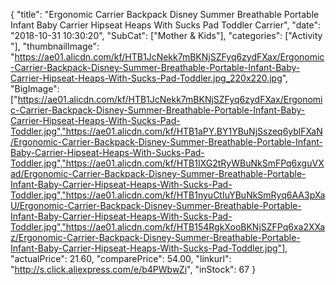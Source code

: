 {
	"title": "Ergonomic Carrier Backpack Disney Summer Breathable  Portable Infant Baby Carrier Hipseat Heaps With Sucks Pad Toddler Carrier",
	"date": "2018-10-31 10:30:20",
	"SubCat": ["Mother & Kids"],
	"categories": ["Activity "],
	"thumbnailImage": "https://ae01.alicdn.com/kf/HTB1JcNekk7mBKNjSZFyq6zydFXax/Ergonomic-Carrier-Backpack-Disney-Summer-Breathable-Portable-Infant-Baby-Carrier-Hipseat-Heaps-With-Sucks-Pad-Toddler.jpg_220x220.jpg",
	"BigImage": ["https://ae01.alicdn.com/kf/HTB1JcNekk7mBKNjSZFyq6zydFXax/Ergonomic-Carrier-Backpack-Disney-Summer-Breathable-Portable-Infant-Baby-Carrier-Hipseat-Heaps-With-Sucks-Pad-Toddler.jpg","https://ae01.alicdn.com/kf/HTB1aPY.BY1YBuNjSszeq6yblFXaN/Ergonomic-Carrier-Backpack-Disney-Summer-Breathable-Portable-Infant-Baby-Carrier-Hipseat-Heaps-With-Sucks-Pad-Toddler.jpg","https://ae01.alicdn.com/kf/HTB1IXG2tRyWBuNkSmFPq6xguVXad/Ergonomic-Carrier-Backpack-Disney-Summer-Breathable-Portable-Infant-Baby-Carrier-Hipseat-Heaps-With-Sucks-Pad-Toddler.jpg","https://ae01.alicdn.com/kf/HTB1nyuCtIuYBuNkSmRyq6AA3pXaU/Ergonomic-Carrier-Backpack-Disney-Summer-Breathable-Portable-Infant-Baby-Carrier-Hipseat-Heaps-With-Sucks-Pad-Toddler.jpg","https://ae01.alicdn.com/kf/HTB154RgkXooBKNjSZFPq6xa2XXaz/Ergonomic-Carrier-Backpack-Disney-Summer-Breathable-Portable-Infant-Baby-Carrier-Hipseat-Heaps-With-Sucks-Pad-Toddler.jpg"],
	"actualPrice": 21.60,
	"comparePrice": 54.00,
	"linkurl": "http://s.click.aliexpress.com/e/b4PWbwZi",
	"inStock": 67
}
